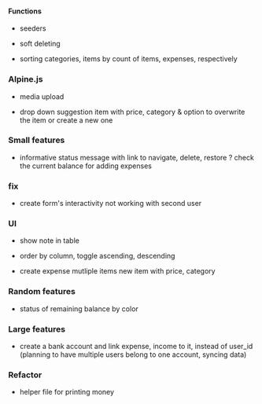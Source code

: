 #### Functions
- seeders
+ soft deleting
- sorting categories, items by count of items, expenses, respectively

### Alpine.js
- media upload
+ drop down suggestion item with price, category & option to overwrite the item or create a new one


### Small features
+ informative status message with link to navigate, delete, restore
? check the current balance for adding expenses

### fix
<!-- - expense of a deleted item, Attempt to read property "name" on null -->
- create form's interactivity not working with second user

### UI
- show note in table
+ order by column, toggle ascending, descending
- create expense mutliple items
    new item with price, category

### Random features
- status of remaining balance by color

### Large features
- create a bank account and link expense, income to it, instead of user_id
    (planning to have multiple users belong to one account, syncing data)

### Refactor
- helper file for printing money